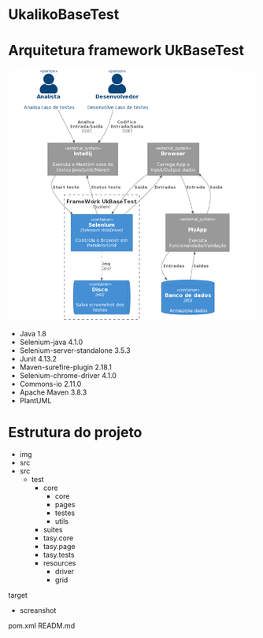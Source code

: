 # UkalikoBaseTest

# Arquitetura framework UkBaseTest

![](img/arquitetura_C4.png)

- Java 1.8
- Selenium-java 4.1.0
- Selenium-server-standalone 3.5.3
- Junit 4.13.2
- Maven-surefire-plugin 2.18.1
- Selenium-chrome-driver 4.1.0
- Commons-io 2.11.0
- Apache Maven 3.8.3
- PlantUML 
	
	
# Estrutura do projeto

- img 
- src
- src
   - test
      - core
	     - core
         - pages
         - testes
		 - utils
  	  - suites
      - tasy.core
	  - tasy.page
	  - tasy.tests
      - resources
	      - driver
		  - grid
  
target
   - screanshot	 
   
pom.xml
READM.md   